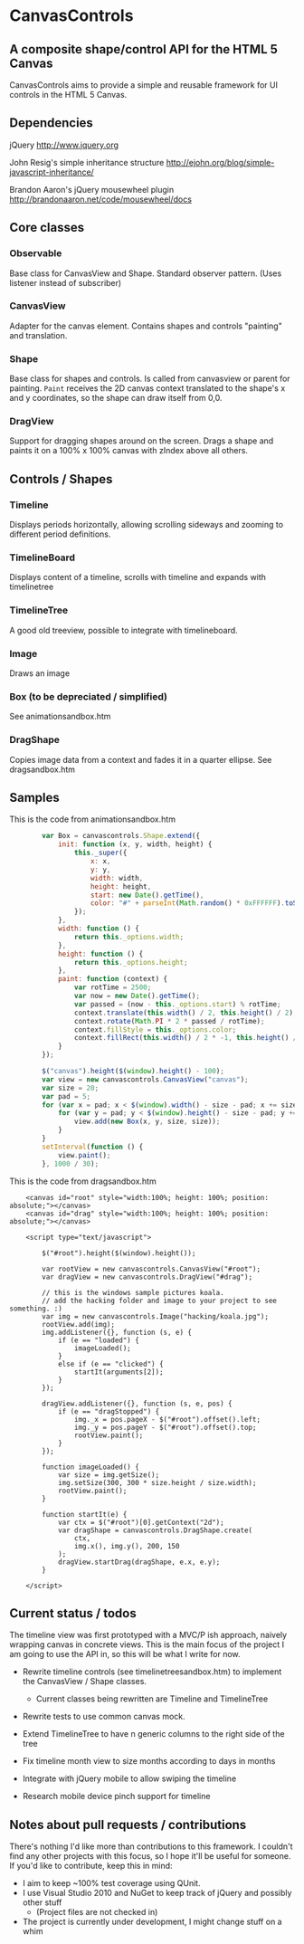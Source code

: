# CanvasControls
## A composite shape/control API for the HTML 5 Canvas

CanvasControls aims to provide a simple and reusable framework for UI controls in the HTML 5 Canvas.

## Dependencies

jQuery
http://www.jquery.org

John Resig's simple inheritance structure
http://ejohn.org/blog/simple-javascript-inheritance/

Brandon Aaron's jQuery mousewheel plugin
http://brandonaaron.net/code/mousewheel/docs

## Core classes

### Observable

Base class for CanvasView and Shape.
Standard observer pattern. (Uses listener instead of subscriber)

### CanvasView

Adapter for the canvas element. Contains shapes and controls "painting" and translation.

### Shape

Base class for shapes and controls. Is called from canvasview or parent for painting.
`Paint` receives the 2D canvas context translated to the shape's x and y coordinates,
so the shape can draw itself from 0,0.

### DragView

Support for dragging shapes around on the screen. 
Drags a shape and paints it on a 100% x 100% canvas with zIndex above all others.

## Controls / Shapes

### Timeline

Displays periods horizontally, allowing scrolling sideways and zooming to different period definitions.

### TimelineBoard

Displays content of a timeline, scrolls with timeline and expands with timelinetree

### TimelineTree

A good old treeview, possible to integrate with timelineboard.

### Image

Draws an image

### Box (to be depreciated / simplified)

See animationsandbox.htm

### DragShape

Copies image data from a context and fades it in a quarter ellipse.
See dragsandbox.htm

## Samples

This is the code from animationsandbox.htm

```javascript
		var Box = canvascontrols.Shape.extend({
			init: function (x, y, width, height) {
				this._super({
					x: x,
					y: y,
					width: width,
					height: height,
					start: new Date().getTime(),
					color: "#" + parseInt(Math.random() * 0xFFFFFF).toString(16)
				});
			},
			width: function () {
				return this._options.width;
			},
			height: function () {
				return this._options.height;
			},
			paint: function (context) {
				var rotTime = 2500;
				var now = new Date().getTime();
				var passed = (now - this._options.start) % rotTime;
				context.translate(this.width() / 2, this.height() / 2);
				context.rotate(Math.PI * 2 * passed / rotTime);
				context.fillStyle = this._options.color;
				context.fillRect(this.width() / 2 * -1, this.height() / 2 * -1, this.width(), this.height());
			}
		});

		$("canvas").height($(window).height() - 100);
		var view = new canvascontrols.CanvasView("canvas");
		var size = 20;
		var pad = 5;
		for (var x = pad; x < $(window).width() - size - pad; x += size + pad) {
			for (var y = pad; y < $(window).height() - size - pad; y += size + pad) {
				view.add(new Box(x, y, size, size));
			}
		}
		setInterval(function () {
			view.paint();
		}, 1000 / 30);
```

This is the code from dragsandbox.htm

```
	<canvas id="root" style="width:100%; height: 100%; position: absolute;"></canvas>
	<canvas id="drag" style="width:100%; height: 100%; position: absolute;"></canvas>
	
	<script type="text/javascript">

		$("#root").height($(window).height());

		var rootView = new canvascontrols.CanvasView("#root");
		var dragView = new canvascontrols.DragView("#drag");

		// this is the windows sample pictures koala.
		// add the hacking folder and image to your project to see something. :)
		var img = new canvascontrols.Image("hacking/koala.jpg");
		rootView.add(img);
		img.addListener({}, function (s, e) {
			if (e == "loaded") {
				imageLoaded();
			}
			else if (e == "clicked") {
				startIt(arguments[2]);
			}
		});

		dragView.addListener({}, function (s, e, pos) {
			if (e == "dragStopped") {
				img._x = pos.pageX - $("#root").offset().left;
				img._y = pos.pageY - $("#root").offset().top;
				rootView.paint();
			}
		});

		function imageLoaded() {
			var size = img.getSize();
			img.setSize(300, 300 * size.height / size.width);
			rootView.paint();
		}

		function startIt(e) {
			var ctx = $("#root")[0].getContext("2d");
			var dragShape = canvascontrols.DragShape.create(
				ctx,
				img.x(), img.y(), 200, 150
			);
			dragView.startDrag(dragShape, e.x, e.y);
		}

	</script>

```

## Current status / todos

The timeline view was first prototyped with a MVC/P ish approach, naively wrapping canvas in concrete views.
This is the main focus of the project I am going to use the API in, so this will be what I write for now.

- Rewrite timeline controls (see timelinetreesandbox.htm) to implement the CanvasView / Shape classes.
  - Current classes being rewritten are Timeline and TimelineTree
- Rewrite tests to use common canvas mock.

- Extend TimelineTree to have n generic columns to the right side of the tree

- Fix timeline month view to size months according to days in months
- Integrate with jQuery mobile to allow swiping the timeline
- Research mobile device pinch support for timeline

## Notes about pull requests / contributions

There's nothing I'd like more than contributions to this framework.
I couldn't find any other projects with this focus, so I hope it'll be useful for someone. 
If you'd like to contribute, keep this in mind:

- I aim to keep ~100% test coverage using QUnit.
- I use Visual Studio 2010 and NuGet to keep track of jQuery and possibly other stuff
  - (Project files are not checked in)
- The project is currently under development, I might change stuff on a whim